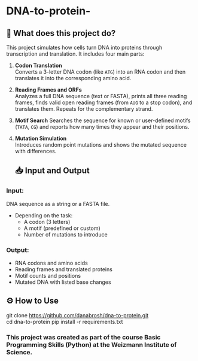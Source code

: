 # DNA-to-protein-
## 🔬 What does this project do?

This project simulates how cells turn DNA into proteins through transcription and translation. It includes four main parts:
1. **Codon Translation**  
   Converts a 3-letter DNA codon (like `ATG`) into an RNA codon and then translates it into the corresponding amino acid.
2. **Reading Frames and ORFs**  
   Analyzes a full DNA sequence (text or FASTA), prints all three reading frames, finds valid open reading frames (from `AUG` to a stop codon),     and translates them. Repeats for the complementary strand.
3. **Motif Search**
   Searches the sequence for known or user-defined motifs (`TATA`, `CG`) and reports how many times they appear and their positions.
4. **Mutation Simulation**  
   Introduces random point mutations and shows the mutated sequence with differences.

   ## 📥 Input and Output
### Input:
 DNA sequence as a string or a FASTA file.
- Depending on the task:
  - A codon (3 letters)
  - A motif (predefined or custom)
  - Number of mutations to introduce
### Output:
- RNA codons and amino acids  
- Reading frames and translated proteins  
- Motif counts and positions  
- Mutated DNA with listed base changes
  
## ⚙️ How to Use
   git clone https://github.com/danabrosh/dna-to-protein.git  
   cd dna-to-protein
   pip install -r requirements.txt



### This project was created as part of the course Basic Programming Skills (Python) at the Weizmann Institute of Science.



